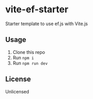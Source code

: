 # vite-ef-starter
Starter template to use ef.js with Vite.js

## Usage

1. Clone this repo
1. Run `npm i`
1. Run `npm run dev`

## License
Unlicensed
